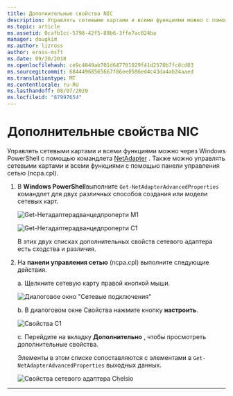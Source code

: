 ```yaml
---
title: Дополнительные свойства NIC
description: Управлять сетевыми картами и всеми функциями можно с помощью Windows PowerShell или панели управления сетью.
ms.topic: article
ms.assetid: 0cafb1cc-5798-42f5-89b6-3ffe7ac024ba
manager: dougkim
ms.author: lizross
author: eross-msft
ms.date: 09/20/2018
ms.openlocfilehash: ce9c4049ab701d647701029f41d2570b7fc8cd03
ms.sourcegitcommit: 68444968565667f86ee0586ed4c43da4ab24aaed
ms.translationtype: MT
ms.contentlocale: ru-RU
ms.lasthandoff: 08/07/2020
ms.locfileid: "87997654"
---
```

# <a name="nic-advanced-properties"></a>Дополнительные свойства NIC

Управлять сетевыми картами и всеми функциями можно через Windows PowerShell с помощью командлета [NetAdapter](/powershell/module/netadapter/?view=win10-ps&viewFallbackFrom=winserverr2-ps) .  Также можно управлять сетевыми картами и всеми функциями с помощью панели управления сетью (ncpa.cpl).

1. В **Windows PowerShell**выполните `Get‑NetAdapterAdvancedProperties` командлет для двух различных способов создания или модели сетевых карт.

   ![Get-Нетадаптерадванцедпроперти M1](../../media/network-offload-and-optimization/Get-NetAdapterAdvancedProperty-m1.png)

   ![Get-Нетадаптерадванцедпроперти C1](../../media/network-offload-and-optimization/Get-NetAdapterAdvancedProperty-c1.png)

   В этих двух списках дополнительных свойств сетевого адаптера есть сходства и различия.

2. На **панели управления сетью** (ncpa.cpl) выполните следующие действия.

   а. Щелкните сетевую карту правой кнопкой мыши.

   ![Диалоговое окно "Сетевые подключения"](../../media/network-offload-and-optimization/network-connections-dialog.png)

   b. В диалоговом окне Свойства нажмите кнопку **настроить**.

    ![Свойства C1](../../media/network-offload-and-optimization/c1-properties.png)

   c. Перейдите на вкладку **Дополнительно** , чтобы просмотреть дополнительные свойства.<p>Элементы в этом списке сопоставляются с элементами в `Get-NetAdapterAdvancedProperties` выходных данных.

   ![Свойства сетевого адаптера Chelsio](../../media/network-offload-and-optimization/chelsio-network-adapter-properties.png)

---